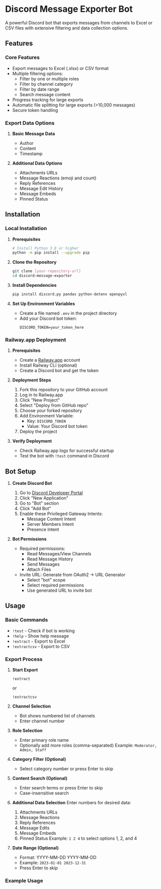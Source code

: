 # Discord Message Exporter Bot

A powerful Discord bot that exports messages from channels to Excel or CSV files with extensive filtering and data collection options.

## Features

### Core Features
- Export messages to Excel (.xlsx) or CSV format
- Multiple filtering options:
  - Filter by one or multiple roles
  - Filter by channel category
  - Filter by date range
  - Search message content
- Progress tracking for large exports
- Automatic file splitting for large exports (>10,000 messages)
- Secure token handling

### Export Data Options
1. **Basic Message Data**
   - Author
   - Content
   - Timestamp

2. **Additional Data Options**
   - Attachments URLs
   - Message Reactions (emoji and count)
   - Reply References
   - Message Edit History
   - Message Embeds
   - Pinned Status

## Installation

### Local Installation

1. **Prerequisites**
   ```bash
   # Install Python 3.8 or higher
   python -m pip install --upgrade pip
   ```

2. **Clone the Repository**
   ```bash
   git clone [your-repository-url]
   cd discord-message-exporter
   ```

3. **Install Dependencies**
   ```bash
   pip install discord.py pandas python-dotenv openpyxl
   ```

4. **Set Up Environment Variables**
   - Create a file named `.env` in the project directory
   - Add your Discord bot token:
     ```
     DISCORD_TOKEN=your_token_here
     ```

### Railway.app Deployment

1. **Prerequisites**
   - Create a [Railway.app](https://railway.app) account
   - Install Railway CLI (optional)
   - Create a Discord bot and get the token

2. **Deployment Steps**
   1. Fork this repository to your GitHub account
   2. Log in to Railway.app
   3. Click "New Project"
   4. Select "Deploy from GitHub repo"
   5. Choose your forked repository
   6. Add Environment Variable:
      - Key: `DISCORD_TOKEN`
      - Value: Your Discord bot token
   7. Deploy the project

3. **Verify Deployment**
   - Check Railway.app logs for successful startup
   - Test the bot with `!test` command in Discord

## Bot Setup

1. **Create Discord Bot**
   1. Go to [Discord Developer Portal](https://discord.com/developers/applications)
   2. Click "New Application"
   3. Go to "Bot" section
   4. Click "Add Bot"
   5. Enable these Privileged Gateway Intents:
      - Message Content Intent
      - Server Members Intent
      - Presence Intent

2. **Bot Permissions**
   - Required permissions:
     - Read Messages/View Channels
     - Read Message History
     - Send Messages
     - Attach Files
   - Invite URL: Generate from OAuth2 → URL Generator
     - Select "bot" scope
     - Select required permissions
     - Use generated URL to invite bot

## Usage

### Basic Commands
- `!test` - Check if bot is working
- `!help` - Show help message
- `!extract` - Export to Excel
- `!extractcsv` - Export to CSV

### Export Process

1. **Start Export**
   ```
   !extract
   ```
   or
   ```
   !extractcsv
   ```

2. **Channel Selection**
   - Bot shows numbered list of channels
   - Enter channel number

3. **Role Selection**
   - Enter primary role name
   - Optionally add more roles (comma-separated)
   Example: `Moderator, Admin, Staff`

4. **Category Filter (Optional)**
   - Select category number or press Enter to skip

5. **Content Search (Optional)**
   - Enter search terms or press Enter to skip
   - Case-insensitive search

6. **Additional Data Selection**
   Enter numbers for desired data:
   1. Attachments URLs
   2. Message Reactions
   3. Reply References
   4. Message Edits
   5. Message Embeds
   6. Pinned Status
   Example: `1 2 4` to select options 1, 2, and 4

7. **Date Range (Optional)**
   - Format: YYYY-MM-DD YYYY-MM-DD
   - Example: `2023-01-01 2023-12-31`
   - Press Enter to skip

### Example Usage